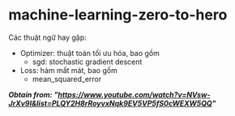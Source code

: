 # machine-learning-zero-to-hero

Các thuật ngữ hay gặp:
- Optimizer: thuật toán tối ưu hóa, bao gồm
  - sgd: stochastic gradient descent
- Loss: hàm mất mát, bao gồm
  - mean_squared_error

___Obtain from: "https://www.youtube.com/watch?v=NVsw-JrXv9I&list=PLQY2H8rRoyvxNqk9EV5VP5fS0cWEXW5QQ"___
